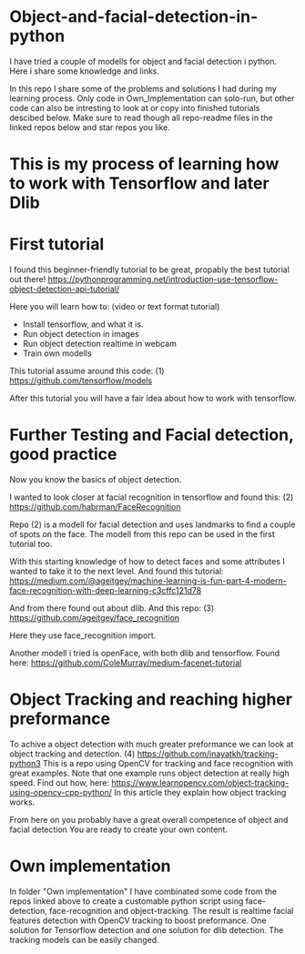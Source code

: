 # Object-and-facial-detection-in-python
I have tried a couple of modells for object and facial detection i python. Here i share some knowledge and links.

In this repo I share some of the problems and solutions I had during my learning process.
Only code in Own_Implementation can solo-run, but other code can also be intresting to look at or copy into finished tutorials descibed below. 
Make sure to read though all repo-readme files in the linked repos below and star repos you like.

# This is my process of learning how to work with Tensorflow and later Dlib

# First tutorial
I found this beginner-friendly tutorial to be great, propably the best tutorial out there!
https://pythonprogramming.net/introduction-use-tensorflow-object-detection-api-tutorial/

Here you will learn how to: (video or text format tutorial)
* Install tensorflow, and what it is.
* Run object detection in images
* Run object detection realtime in webcam
* Train own modells

This tutorial assume around this code: (1)
https://github.com/tensorflow/models

After this tutorial you will have a fair idea about how to work with tensorflow.

# Further Testing and Facial detection, good practice
Now you know the basics of object detection. 

I wanted to look closer at facial recognition in tensorflow and found this: (2)
https://github.com/habrman/FaceRecognition

Repo (2) is a modell for facial detection and uses landmarks to find a couple of spots on the face.
The modell from this repo can be used in the first tutorial too.

With this starting knowledge of how to detect faces and some attributes I wanted to take it to the next level.
And found this tutorial:
https://medium.com/@ageitgey/machine-learning-is-fun-part-4-modern-face-recognition-with-deep-learning-c3cffc121d78

And from there found out about dlib. And this repo: (3)
https://github.com/ageitgey/face_recognition

Here they use face_recognition import.

Another modell i tried is openFace, with both dlib and tensorflow. Found here:
https://github.com/ColeMurray/medium-facenet-tutorial

# Object Tracking and reaching higher preformance

To achive a object detection with much greater preformance we can look at object tracking and detection. (4)
https://github.com/inayatkh/tracking-python3
This is a repo using OpenCV for tracking and face recognition with great examples. Note that one example runs 
object detection at really high speed. Find out how, here:
https://www.learnopencv.com/object-tracking-using-opencv-cpp-python/
In this article they explain how object tracking works.

From here on you probably have a great overall competence of object and facial detection
You are ready to create your own content.

# Own implementation
In folder "Own implementation" I have combinated some code from the repos linked above to create a customable python script using face-detection, face-recognition and object-tracking. The result is realtime facial features detection with OpenCV tracking to boost preformance. One solution for Tensorflow detection and one solution for dlib detection. The tracking models can be easily changed. 
